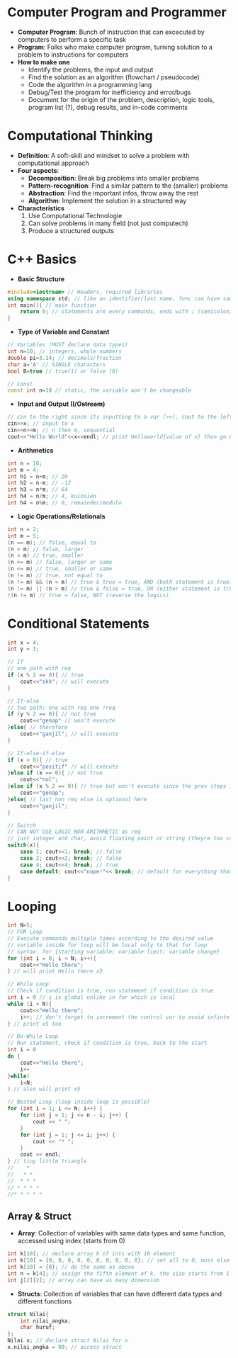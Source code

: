 # Computer Program and Programmer
- **Computer Program**: Bunch of instruction that can excecuted by computers to perform a specific task
- **Program**: Folks who make computer program, turning solution to a problem to instructions for computers
- **How to make one**
    - Identify the problems, the input and output
    - Find the solution as an algorithm (flowchart / pseudocode)
    - Code the algorithm in a programming lang
    - Debug/Test the program for inefficiency and error/bugs
    - Document for the origin of the problem, description, logic tools, program list (?), debug results, and in-code comments

# Computational Thinking
- **Definition**: A soft-skill and mindset to solve a problem with computational approach
- **Four aspects**:
    - **Decomposition**: Break big problems into smaller problems
    - **Pattern-recognition**: Find a similar pattern to the (smaller) problems
    - **Abstraction**: Find the important infos, throw away the rest
    - **Algorithm**: Implement the solution in a structured way
- **Characteristics**
    1. Use Computational Technologie
    2. Can solve problems in many field (not just computech)
    3. Produce a structured outputs

# C++ Basics
- **Basic Structure**
```cpp
#include<iostream> // Headers, required libraries
using namespace std; // like an identifier/last name, func can have same names. here assume everyone is just std
int main(){ // main function
    return 0; // statements are every commands, ends with ; (semicolon)
}
```
- **Type of Variable and Constant**
```cpp
// Variables (MUST declare data types)
int n=10; // integers, whole numbers
double pi=3.14; // decimals/fraction
char a='A' // SINGLE characters
bool B=true // true(1) or false (0)

// Const
const int n=10 // static, the variable won't be changeable
```
- **Input and Output (I/O~~stream~~)**
```cpp
// cin to the right since its inputting to a var (>>), cout to the left since its outputting to cout (<<)
cin>>x; // input to x
cin>>n>>m; // n then m, sequential
cout<<"Hello World"<<x<<endl; // print Helloworld{value of x} then go newline (endl)
```
- **Arithmetics**
```cpp
int n = 16;
int m = 4;
int h1 = n+m; // 20
int h2 = n-m; // -12
int h3 = n*m; // 64
int h4 = n/m; // 4, kuiosien
int h4 = n%m; // 0, remainder/modulo
```
- **Logic Operations/Relationals**
```cpp
int n = 2;
int m = 5;
(n == m); // false, equal to
(n > m) // false, larger
(n < m) // true, smaller
(n >= m) // false, larger or same
(n <= m) // true, smaller or same
(n != m) // true, not equal to
(n != m) && (n < m) // true & true = true, AND (both statement is true)
(n != m) || (n > m) // true & false = true, OR (either statement is true)
!(n != m) // true = false, NOT (reverse the logics)
```
# Conditional Statements
```cpp
int x = 4;
int y = 3;

// If
// one path with req
if (x % 2 == 0){ // true
    cout<<"okh"; // will execute
}

// If-else
// two path: one with req one !req
if (y % 2 == 0){ // not true
    cout<<"genap" // won't execute
}else{ // therefore
    cout<<"ganjil"; // will execute
}

// If-else-if-else
if (x > 0){ // true
    cout<<"positif" // will execute
}else if (x == 0){ // not true
    cout<<"nol";
}else if (x % 2 == 0){ // true but won't execute since the prev steps is already true
    cout<<"genap";
}else{ // last non req else is optional here
    cout<<"ganjil";
}

// Switch
// CAN NOT USE LOGIC NOR ARITHMETIC as req
// just integer and char, avoid floating point or string (theyre too complicated)
switch(x){
    case 1; cout<<1; break; // false
    case 2; cout<<2; break; // false
    case 4; cout<<4; break; // true
    case default; cout<<"nope!"<< break; // default for everything that isn't in the case
}
```
# Looping
```cpp
int N=5;
// FOR Loop
// Execute commands multiple times according to the desired value
// variable inside for loop will be local only to that for loop
// syntax: for {starting variable; variable limit; variable change}
for (int i = 0; i < N; i++){
    cout<<"Hello there";
} // will print Hello there x5

// While Loop
// Check if condition is true, run statement if condition is true
int i = 0 // i is global unlike in for which is local
while (i < N){
    cout<<"Hello there";
    i++; // don't forget to increment the control var to avoid infinte loop
} // print x5 too

// Do-While Loop
// Run statement, check if condition is true, back to the start
int i = 0
do {
    cout<<"Hello there";
    i++
}while(
    i<N;
) // also will print x5

// Nested Loop (loop inside loop is possible)
for (int i = 1; i <= N; i++) {
    for (int j = 1; j <= n - i; j++) {
        cout << " ";
    }
    for (int j = 1; j <= i; j++) {
        cout << "* ";
    }
    cout << endl;
} // tiny little triangle
//    *
//   * *
//  * * *
// * * * *
//* * * * *
```
## Array & Struct
- **Array**: Collection of variables with same data types and same function, accessed using index (starts from 0)
```cpp
int k[10]; // declare array k of ints with 10 element
int k[10] = {0, 0, 0, 0, 0, 0, 0, 0, 0, 0}; // set all to 0, must else the compiler will do funny things
int k[10] = {0}; // do the same as above
int n = k[4]; // assign the fifth element of k. the size starts from 1 but the index starts from 0
int j[2][2]; // array can have as many dimension
```
- **Structs**: Collection of variables that can have different data types and different functions
```cpp
struct Nilai{
    int nilai_angka;
    char huruf;
};
Nilai x; // declare struct Nilai for x
x.nilai_angka = 90; // access struct